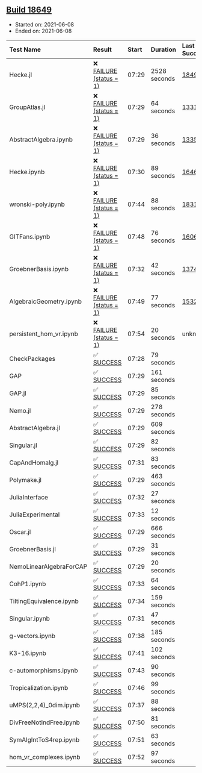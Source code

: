 ## [Build 18649](https://oscarci.mathematik.uni-kl.de/job/oscar/18649/)

* Started on: 2021-06-08
* Ended on: 2021-06-08

| Test Name    | Result | Start | Duration | Last Success | First Failure |
|:-------------|:-------|:------|:---------|:-------------|:--------------|
| Hecke.jl | ❌ [FAILURE (status = 1)](https://oscarci.mathematik.uni-kl.de/job/oscar/18649/artifact/logs/build-18649/Hecke.jl.log) | 07:29 | 2528 seconds | [18490](https://oscarci.mathematik.uni-kl.de/job/oscar/18490/) | [18491](https://oscarci.mathematik.uni-kl.de/job/oscar/18491/) |
| GroupAtlas.jl | ❌ [FAILURE (status = 1)](https://oscarci.mathematik.uni-kl.de/job/oscar/18649/artifact/logs/build-18649/GroupAtlas.jl.log) | 07:29 | 64 seconds | [13311](https://oscarci.mathematik.uni-kl.de/job/oscar/13311/) | [13312](https://oscarci.mathematik.uni-kl.de/job/oscar/13312/) |
| AbstractAlgebra.ipynb | ❌ [FAILURE (status = 1)](https://oscarci.mathematik.uni-kl.de/job/oscar/18649/artifact/logs/build-18649/AbstractAlgebra.ipynb.log) | 07:29 | 36 seconds | [13355](https://oscarci.mathematik.uni-kl.de/job/oscar/13355/) | [13356](https://oscarci.mathematik.uni-kl.de/job/oscar/13356/) |
| Hecke.ipynb | ❌ [FAILURE (status = 1)](https://oscarci.mathematik.uni-kl.de/job/oscar/18649/artifact/logs/build-18649/Hecke.ipynb.log) | 07:30 | 89 seconds | [16463](https://oscarci.mathematik.uni-kl.de/job/oscar/16463/) | [16464](https://oscarci.mathematik.uni-kl.de/job/oscar/16464/) |
| wronski-poly.ipynb | ❌ [FAILURE (status = 1)](https://oscarci.mathematik.uni-kl.de/job/oscar/18649/artifact/logs/build-18649/wronski-poly.ipynb.log) | 07:44 | 88 seconds | [18314](https://oscarci.mathematik.uni-kl.de/job/oscar/18314/) | [18315](https://oscarci.mathematik.uni-kl.de/job/oscar/18315/) |
| GITFans.ipynb | ❌ [FAILURE (status = 1)](https://oscarci.mathematik.uni-kl.de/job/oscar/18649/artifact/logs/build-18649/GITFans.ipynb.log) | 07:48 | 76 seconds | [16068](https://oscarci.mathematik.uni-kl.de/job/oscar/16068/) | [16069](https://oscarci.mathematik.uni-kl.de/job/oscar/16069/) |
| GroebnerBasis.ipynb | ❌ [FAILURE (status = 1)](https://oscarci.mathematik.uni-kl.de/job/oscar/18649/artifact/logs/build-18649/GroebnerBasis.ipynb.log) | 07:32 | 42 seconds | [13748](https://oscarci.mathematik.uni-kl.de/job/oscar/13748/) | [13749](https://oscarci.mathematik.uni-kl.de/job/oscar/13749/) |
| AlgebraicGeometry.ipynb | ❌ [FAILURE (status = 1)](https://oscarci.mathematik.uni-kl.de/job/oscar/18649/artifact/logs/build-18649/AlgebraicGeometry.ipynb.log) | 07:49 | 77 seconds | [15322](https://oscarci.mathematik.uni-kl.de/job/oscar/15322/) | [15323](https://oscarci.mathematik.uni-kl.de/job/oscar/15323/) |
| persistent_hom_vr.ipynb | ❌ [FAILURE (status = 1)](https://oscarci.mathematik.uni-kl.de/job/oscar/18649/artifact/logs/build-18649/persistent_hom_vr.ipynb.log) | 07:54 | 20 seconds | unknown | unknown |
| CheckPackages | ✅ [SUCCESS](https://oscarci.mathematik.uni-kl.de/job/oscar/18649/artifact/logs/build-18649/CheckPackages.log) | 07:28 | 79 seconds |  |  |
| GAP | ✅ [SUCCESS](https://oscarci.mathematik.uni-kl.de/job/oscar/18649/artifact/logs/build-18649/GAP.log) | 07:29 | 161 seconds |  |  |
| GAP.jl | ✅ [SUCCESS](https://oscarci.mathematik.uni-kl.de/job/oscar/18649/artifact/logs/build-18649/GAP.jl.log) | 07:29 | 85 seconds |  |  |
| Nemo.jl | ✅ [SUCCESS](https://oscarci.mathematik.uni-kl.de/job/oscar/18649/artifact/logs/build-18649/Nemo.jl.log) | 07:29 | 278 seconds |  |  |
| AbstractAlgebra.jl | ✅ [SUCCESS](https://oscarci.mathematik.uni-kl.de/job/oscar/18649/artifact/logs/build-18649/AbstractAlgebra.jl.log) | 07:29 | 609 seconds |  |  |
| Singular.jl | ✅ [SUCCESS](https://oscarci.mathematik.uni-kl.de/job/oscar/18649/artifact/logs/build-18649/Singular.jl.log) | 07:29 | 82 seconds |  |  |
| CapAndHomalg.jl | ✅ [SUCCESS](https://oscarci.mathematik.uni-kl.de/job/oscar/18649/artifact/logs/build-18649/CapAndHomalg.jl.log) | 07:31 | 83 seconds |  |  |
| Polymake.jl | ✅ [SUCCESS](https://oscarci.mathematik.uni-kl.de/job/oscar/18649/artifact/logs/build-18649/Polymake.jl.log) | 07:29 | 463 seconds |  |  |
| JuliaInterface | ✅ [SUCCESS](https://oscarci.mathematik.uni-kl.de/job/oscar/18649/artifact/logs/build-18649/JuliaInterface.log) | 07:32 | 27 seconds |  |  |
| JuliaExperimental | ✅ [SUCCESS](https://oscarci.mathematik.uni-kl.de/job/oscar/18649/artifact/logs/build-18649/JuliaExperimental.log) | 07:33 | 12 seconds |  |  |
| Oscar.jl | ✅ [SUCCESS](https://oscarci.mathematik.uni-kl.de/job/oscar/18649/artifact/logs/build-18649/Oscar.jl.log) | 07:29 | 666 seconds |  |  |
| GroebnerBasis.jl | ✅ [SUCCESS](https://oscarci.mathematik.uni-kl.de/job/oscar/18649/artifact/logs/build-18649/GroebnerBasis.jl.log) | 07:29 | 31 seconds |  |  |
| NemoLinearAlgebraForCAP | ✅ [SUCCESS](https://oscarci.mathematik.uni-kl.de/job/oscar/18649/artifact/logs/build-18649/NemoLinearAlgebraForCAP.log) | 07:29 | 20 seconds |  |  |
| CohP1.ipynb | ✅ [SUCCESS](https://oscarci.mathematik.uni-kl.de/job/oscar/18649/artifact/logs/build-18649/CohP1.ipynb.log) | 07:33 | 64 seconds |  |  |
| TiltingEquivalence.ipynb | ✅ [SUCCESS](https://oscarci.mathematik.uni-kl.de/job/oscar/18649/artifact/logs/build-18649/TiltingEquivalence.ipynb.log) | 07:34 | 159 seconds |  |  |
| Singular.ipynb | ✅ [SUCCESS](https://oscarci.mathematik.uni-kl.de/job/oscar/18649/artifact/logs/build-18649/Singular.ipynb.log) | 07:31 | 47 seconds |  |  |
| g-vectors.ipynb | ✅ [SUCCESS](https://oscarci.mathematik.uni-kl.de/job/oscar/18649/artifact/logs/build-18649/g-vectors.ipynb.log) | 07:38 | 185 seconds |  |  |
| K3-16.ipynb | ✅ [SUCCESS](https://oscarci.mathematik.uni-kl.de/job/oscar/18649/artifact/logs/build-18649/K3-16.ipynb.log) | 07:41 | 102 seconds |  |  |
| c-automorphisms.ipynb | ✅ [SUCCESS](https://oscarci.mathematik.uni-kl.de/job/oscar/18649/artifact/logs/build-18649/c-automorphisms.ipynb.log) | 07:43 | 90 seconds |  |  |
| Tropicalization.ipynb | ✅ [SUCCESS](https://oscarci.mathematik.uni-kl.de/job/oscar/18649/artifact/logs/build-18649/Tropicalization.ipynb.log) | 07:46 | 99 seconds |  |  |
| uMPS(2,2,4)_0dim.ipynb | ✅ [SUCCESS](https://oscarci.mathematik.uni-kl.de/job/oscar/18649/artifact/logs/build-18649/uMPS-2-2-4-_0dim.ipynb.log) | 07:37 | 88 seconds |  |  |
| DivFreeNotIndFree.ipynb | ✅ [SUCCESS](https://oscarci.mathematik.uni-kl.de/job/oscar/18649/artifact/logs/build-18649/DivFreeNotIndFree.ipynb.log) | 07:50 | 81 seconds |  |  |
| SymAlgIntToS4rep.ipynb | ✅ [SUCCESS](https://oscarci.mathematik.uni-kl.de/job/oscar/18649/artifact/logs/build-18649/SymAlgIntToS4rep.ipynb.log) | 07:51 | 63 seconds |  |  |
| hom_vr_complexes.ipynb | ✅ [SUCCESS](https://oscarci.mathematik.uni-kl.de/job/oscar/18649/artifact/logs/build-18649/hom_vr_complexes.ipynb.log) | 07:52 | 97 seconds |  |  |

